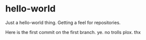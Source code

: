 # hello-world
Just a hello-world thing. Getting a feel for repositories.

Here is the first commit on the first branch. ye. no trolls plox. thx
